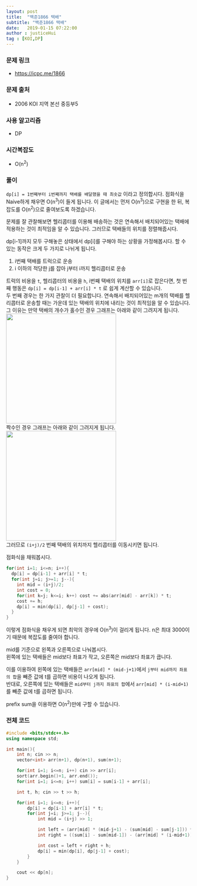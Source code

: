 ```yaml
---
layout: post
title:  "백준1866 택배"
subtitle: "백준1866 택배"
date:   2019-01-15 07:22:00
author : justiceHui
tag : [KOI,DP]
---
```


### 문제 링크
* https://icpc.me/1866

### 문제 출처
* 2006 KOI 지역 본선 중등부5

### 사용 알고리즘
* DP

### 시간복잡도
* O(n<sup>2</sup>)

### 풀이
`dp[i] = 1번째부터 i번째까지 택배를 배달했을 때 최솟값` 이라고 정의합시다. 점화식을 Naive하게 채우면 O(n<sup>3</sup>)이 들게 됩니다. 이 글에서는 먼저 O(n<sup>3</sup>)으로 구현을 한 뒤, 복잡도를 O(n<sup>2</sup>)으로 줄여보도록 하겠습니다.

문제를 잘 관찰해보면 헬리콥터를 이용해 배송하는 것은 연속해서 배치되어있는 택배에 적용하는 것이 최적임을 알 수 있습니다. 그러므로 택배들의 위치를 정렬해줍시다.

dp[i-1]까지 모두 구해놓은 상태에서 dp[i]를 구해야 하는 상황을 가정해봅시다. 할 수 있는 동작은 크게 두 가지로 나뉘게 됩니다.<br>
1. i번째 택배를 트럭으로 운송
2. i 이하의 적당한 j를 잡아 j부터 i까지 헬리콥터로 운송

트럭의 비용을 `t`, 헬리콥터의 비용을 `h`, i번째 택배의 위치를 `arr[i]`로 잡은다면, 첫 번째 행동은 `dp[i] = dp[i-1] + arr[i] * t` 로 쉽게 계산할 수 있습니다.<br>
두 번째 경우는 한 가지 관찰이 더 필요합니다. 연속해서 배치되어있는 m개의 택배를 헬리콥터로 운송할 때는 가운데 있는 택배의 위치에 내리는 것이 최적임을 알 수 있습니다.<br>
그 이유는 만약 택배의 개수가 홀수인 경우 그래프는 아래와 같이 그려지게 됩니다.<br>
<img src = "https://i.imgur.com/cRzOy1w.png" width = "300px"><br>
짝수인 경우 그래프는 아래와 같이 그려지게 됩니다.<br>
<img src = "https://i.imgur.com/iW3ITPn.png" width = "300px"><br>
그러므로 `(i+j)/2` 번째 택배의 위치까지 헬리콥터를 이동시키면 됩니다.

점화식을 채워봅시다.
```cpp
for(int i=1; i<=n; i++){
  dp[i] = dp[i-1] + arr[i] * t;
  for(int j=i; j>=1; j--){
    int mid = (i+j)/2;
    int cost = 0;
    for(int k=j; k<=i; k++) cost += abs(arr[mid] - arr[k]) * t;
    cost += h;
    dp[i] = min(dp[i], dp[j-1] + cost);
  }
}
```
이렇게 점화식을 채우게 되면 최악의 경우에 O(n<sup>3</sup>)이 걸리게 됩니다. n은 최대 3000이기 때문에 복잡도를 줄여야 합니다.

mid를 기준으로 왼쪽과 오른쪽으로 나눠봅시다.<br>
왼쪽에 있는 택배들은 mid보다 좌표가 작고, 오른쪽은 mid보다 좌표가 큽니다.

이를 이용하여 왼쪽에 있는 택배들은 `arr[mid] * (mid-j+1)`에서 `j부터 mid까지 좌표의 합`을 빼준 값에 t를 곱하면 비용이 나오게 됩니다.<br>
반대로, 오른쪽에 있는 택배들은 `mid부터 j까지 좌표의 합`에서 `arr[mid] * (i-mid+1)`를 빼준 값에 t를 곱하면 됩니다.

prefix sum을 이용하면 O(n<sup>2</sup>)만에 구할 수 있습니다.

### 전체 코드
```cpp
#include <bits/stdc++.h>
using namespace std;

int main(){
	int n; cin >> n;
	vector<int> arr(n+1), dp(n+1), sum(n+1);

	for(int i=1; i<=n; i++) cin >> arr[i];
	sort(arr.begin()+1, arr.end());
	for(int i=1; i<=n; i++) sum[i] = sum[i-1] + arr[i];

	int t, h; cin >> t >> h;

	for(int i=1; i<=n; i++){
		dp[i] = dp[i-1] + arr[i] * t;
		for(int j=i; j>=1; j--){
			int mid = (i+j) >> 1;

			int left = (arr[mid] * (mid-j+1) - (sum[mid] - sum[j-1])) * t;
			int right = ((sum[i] - sum[mid-1]) - (arr[mid] * (i-mid+1))) * t;

			int cost = left + right + h;
			dp[i] = min(dp[i], dp[j-1] + cost);
		}
	}

	cout << dp[n];
}
```
